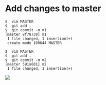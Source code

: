 # Add changes to master

```
$  vim MASTER
$  git add .
$  git commit -m m1
[master 8f78730] m1
 1 file changed, 1 insertion(+)
 create mode 100644 MASTER

$  vim MASTER
$  git add .
$  git commit -m m2
[master 591a601] m2
 1 file changed, 1 insertion(+)
```
![](images/local/changes-on-master.png)



